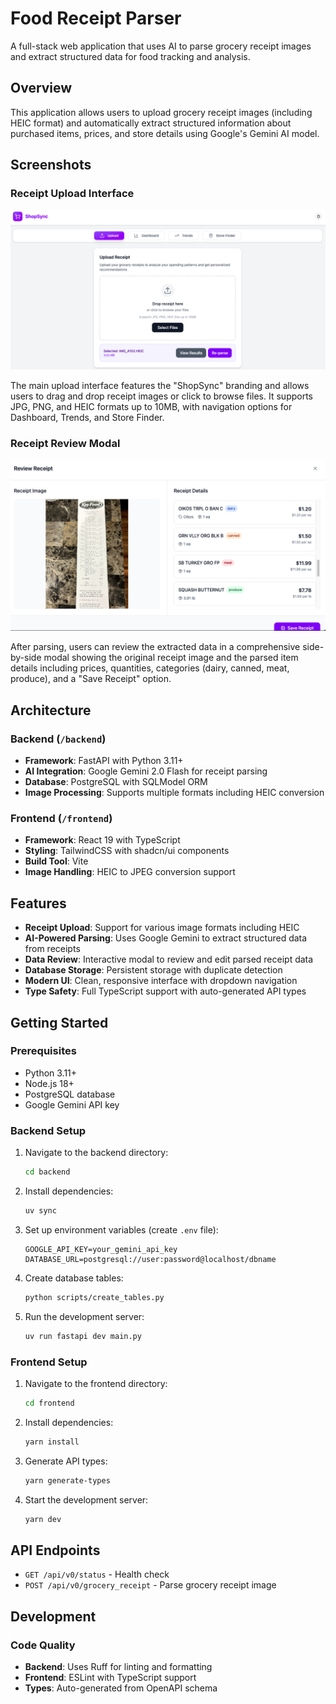 # Food Receipt Parser

A full-stack web application that uses AI to parse grocery receipt images and extract structured data for food tracking and analysis.

## Overview

This application allows users to upload grocery receipt images (including HEIC format) and automatically extract structured information about purchased items, prices, and store details using Google's Gemini AI model.

## Screenshots

### Receipt Upload Interface
![Upload Page](docs/images/upload-page.png)

The main upload interface features the "ShopSync" branding and allows users to drag and drop receipt images or click to browse files. It supports JPG, PNG, and HEIC formats up to 10MB, with navigation options for Dashboard, Trends, and Store Finder.

### Receipt Review Modal
![Receipt Review](docs/images/receipt-review.png)

After parsing, users can review the extracted data in a comprehensive side-by-side modal showing the original receipt image and the parsed item details including prices, quantities, categories (dairy, canned, meat, produce), and a "Save Receipt" option.

## Architecture

### Backend (`/backend`)

- **Framework**: FastAPI with Python 3.11+
- **AI Integration**: Google Gemini 2.0 Flash for receipt parsing
- **Database**: PostgreSQL with SQLModel ORM
- **Image Processing**: Supports multiple formats including HEIC conversion

### Frontend (`/frontend`)

- **Framework**: React 19 with TypeScript
- **Styling**: TailwindCSS with shadcn/ui components
- **Build Tool**: Vite
- **Image Handling**: HEIC to JPEG conversion support

## Features

- **Receipt Upload**: Support for various image formats including HEIC
- **AI-Powered Parsing**: Uses Google Gemini to extract structured data from receipts
- **Data Review**: Interactive modal to review and edit parsed receipt data
- **Database Storage**: Persistent storage with duplicate detection
- **Modern UI**: Clean, responsive interface with dropdown navigation
- **Type Safety**: Full TypeScript support with auto-generated API types

## Getting Started

### Prerequisites

- Python 3.11+
- Node.js 18+
- PostgreSQL database
- Google Gemini API key

### Backend Setup

1. Navigate to the backend directory:

   ```bash
   cd backend
   ```

2. Install dependencies:

   ```bash
   uv sync
   ```

3. Set up environment variables (create `.env` file):

   ```env
   GOOGLE_API_KEY=your_gemini_api_key
   DATABASE_URL=postgresql://user:password@localhost/dbname
   ```

4. Create database tables:

   ```bash
   python scripts/create_tables.py
   ```

5. Run the development server:
   ```bash
   uv run fastapi dev main.py
   ```

### Frontend Setup

1. Navigate to the frontend directory:

   ```bash
   cd frontend
   ```

2. Install dependencies:

   ```bash
   yarn install
   ```

3. Generate API types:

   ```bash
   yarn generate-types
   ```

4. Start the development server:
   ```bash
   yarn dev
   ```

## API Endpoints

- `GET /api/v0/status` - Health check
- `POST /api/v0/grocery_receipt` - Parse grocery receipt image

## Development

### Code Quality

- **Backend**: Uses Ruff for linting and formatting
- **Frontend**: ESLint with TypeScript support
- **Types**: Auto-generated from OpenAPI schema
